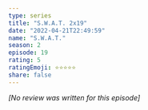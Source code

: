 ```yaml
---
type: series
title: "S.W.A.T. 2x19"
date: "2022-04-21T22:49:59"
name: "S.W.A.T."
season: 2
episode: 19
rating: 5
ratingEmoji: ⭐️⭐️⭐️⭐️⭐️
share: false
---
```


*[No review was written for this episode]*
